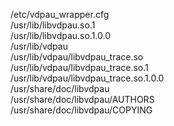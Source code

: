 /etc/vdpau\_wrapper.cfg  
/usr/lib/libvdpau.so.1  
/usr/lib/libvdpau.so.1.0.0  
/usr/lib/vdpau  
/usr/lib/vdpau/libvdpau\_trace.so  
/usr/lib/vdpau/libvdpau\_trace.so.1  
/usr/lib/vdpau/libvdpau\_trace.so.1.0.0  
/usr/share/doc/libvdpau  
/usr/share/doc/libvdpau/AUTHORS  
/usr/share/doc/libvdpau/COPYING  
